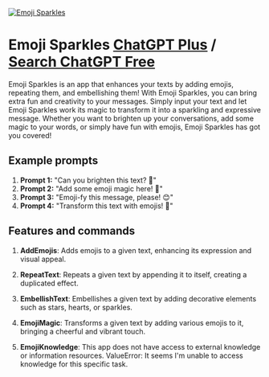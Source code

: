 
[![Emoji Sparkles](https://files.oaiusercontent.com/file-dA1VcIKHw5dxfqaX3DzXnrJW?se=2123-10-17T20%3A49%3A59Z&sp=r&sv=2021-08-06&sr=b&rscc=max-age%3D31536000%2C%20immutable&rscd=attachment%3B%20filename%3D90de058d-e554-4b78-b544-82da677d62f5.png&sig=3/Bq7Qf8pXNMCLIUK9xQGeN11VwEZbn7%2BAVz4/ChOcI%3D)](https://chat.openai.com/g/g-O8VXL4opJ-emoji-sparkles)

# Emoji Sparkles [ChatGPT Plus](https://chat.openai.com/g/g-O8VXL4opJ-emoji-sparkles) / [Search ChatGPT Free](https://gptcall.net/index.html#/?search=Emoji%20Sparkles)

Emoji Sparkles is an app that enhances your texts by adding emojis, repeating them, and embellishing them! With Emoji Sparkles, you can bring extra fun and creativity to your messages. Simply input your text and let Emoji Sparkles work its magic to transform it into a sparkling and expressive message. Whether you want to brighten up your conversations, add some magic to your words, or simply have fun with emojis, Emoji Sparkles has got you covered!

## Example prompts

1. **Prompt 1:** "Can you brighten this text? 🔮"
2. **Prompt 2:** "Add some emoji magic here! 🎉"
3. **Prompt 3:** "Emoji-fy this message, please! 😊"
4. **Prompt 4:** "Transform this text with emojis! 💖"


## Features and commands

1. **AddEmojis**: Adds emojis to a given text, enhancing its expression and visual appeal.

2. **RepeatText**: Repeats a given text by appending it to itself, creating a duplicated effect.

3. **EmbellishText**: Embellishes a given text by adding decorative elements such as stars, hearts, or sparkles.

4. **EmojiMagic**: Transforms a given text by adding various emojis to it, bringing a cheerful and vibrant touch.

5. **EmojiKnowledge**: This app does not have access to external knowledge or information resources. ValueError: It seems I'm unable to access knowledge for this specific task.


